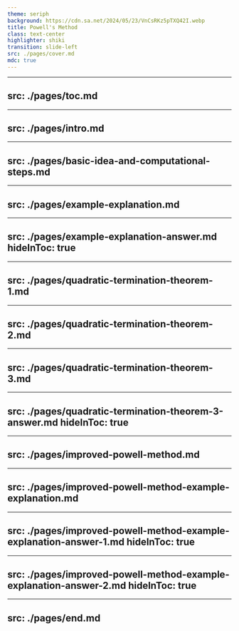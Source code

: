 ```yaml
---
theme: seriph
background: https://cdn.sa.net/2024/05/23/VnCsRKz5pTXQ42I.webp
title: Powell's Method
class: text-center
highlighter: shiki
transition: slide-left
src: ./pages/cover.md
mdc: true
---
```


---
src: ./pages/toc.md
---

---
src: ./pages/intro.md
---

---
src: ./pages/basic-idea-and-computational-steps.md
---

---
src: ./pages/example-explanation.md
---

---
src: ./pages/example-explanation-answer.md
hideInToc: true
---

---
src: ./pages/quadratic-termination-theorem-1.md
---

---
src: ./pages/quadratic-termination-theorem-2.md
---

---
src: ./pages/quadratic-termination-theorem-3.md
---

---
src: ./pages/quadratic-termination-theorem-3-answer.md
hideInToc: true
---

---
src: ./pages/improved-powell-method.md
---

---
src: ./pages/improved-powell-method-example-explanation.md
---

---
src: ./pages/improved-powell-method-example-explanation-answer-1.md
hideInToc: true
---

---
src: ./pages/improved-powell-method-example-explanation-answer-2.md
hideInToc: true
---

---
src: ./pages/end.md
---


